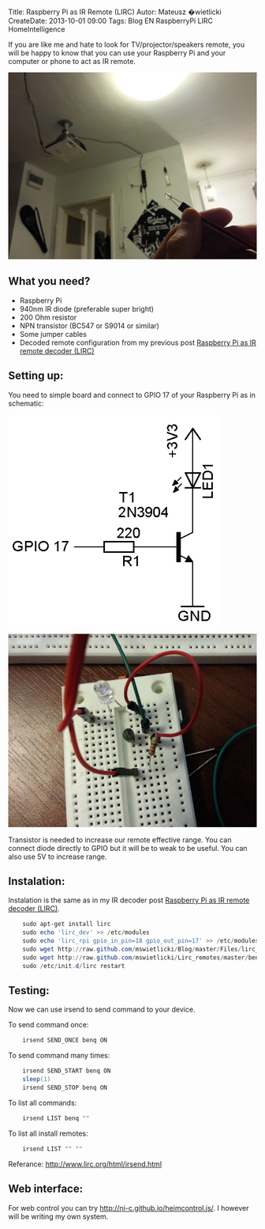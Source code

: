 Title: Raspberry Pi as IR Remote (LIRC)
Autor: Mateusz �wietlicki
CreateDate: 2013-10-01 09:00
Tags: 	Blog
		EN
		RaspberryPi
		LIRC
		HomeIntelligence

If you are like me and hate to look for TV/projector/speakers remote, you will be happy to know that you can use your Raspberry Pi and your computer or phone to act as IR remote.

![IR Transmiter in action](/files/ir-transmiter-show.jpg)

What you need?
--------------

- Raspberry Pi
- 940nm IR diode (preferable super bright)
- 200 Ohm resistor
- NPN transistor (BC547 or S9014 or similar)
- Some jumper cables
- Decoded remote configuration from my previous post [Raspberry Pi as IR remote decoder (LIRC)](http://mateusz.swietlicki.net/Post/raspberry-pi-as-ir-remote-decoder-lirc)

Setting up:
----------

You need to simple board and connect to GPIO 17 of your Raspberry Pi as in schematic:

![IR Transmiter schematic](/files/ir-transmiter.png)

![IR Transmiter picture](/files/ir-transmiter-picture.jpg)

Transistor is needed to increase our remote effective range. You can connect diode directly to GPIO but it will be to weak to be useful.
You can also use 5V to increase range.

Instalation:
-----------

Instalation is the same as in my IR decoder post [Raspberry Pi as IR remote decoder (LIRC)](http://mateusz.swietlicki.net/Post/raspberry-pi-as-ir-remote-decoder-lirc).

```powershell
	sudo apt-get install lirc
	sudo echo 'lirc_dev' >> /etc/modules
	sudo echo 'lirc_rpi gpio_in_pin=18 gpio_out_pin=17' >> /etc/modules
	sudo wget http://raw.github.com/mswietlicki/Blog/master/Files/lirc_hardware.conf > /etc/lirc/hardware.conf
	sudo wget http://raw.github.com/mswietlicki/Lirc_remotes/master/benq.config -O /etc/lirc/lircd.conf
	sudo /etc/init.d/lirc restart
```

Testing:
--------

Now we can use irsend to send command to your device.

To send command once:

```powershell
	irsend SEND_ONCE benq ON
```

To send command many times:

```powershell
	irsend SEND_START benq ON
	sleep(1)
	irsend SEND_STOP benq ON
```

To list all commands:

```powershell
	irsend LIST benq ""
```

To list all install remotes:

```powershell
	irsend LIST "" ""
```

Referance: <http://www.lirc.org/html/irsend.html>

Web interface:
--------------

For web control you can try <http://ni-c.github.io/heimcontrol.js/>.
I however will be writing my own system.
